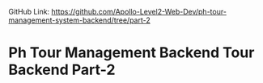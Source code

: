 GitHub Link: https://github.com/Apollo-Level2-Web-Dev/ph-tour-management-system-backend/tree/part-2

# Ph Tour Management Backend Tour Backend Part-2